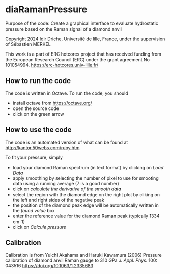 # diaRamanPressure

Purpose of the code: Create a graphical interface to evaluate hydrostatic pressure based on the Raman signal of a diamond anvil

Copyright 2024 Idir Driche, Université de lille, France, under the supervision of Sébastien MERKEL

This work is a part of ERC hotcores project that has received funding from the European Research Council (ERC) under the grant agreement No 101054994.
https://erc-hotcores.univ-lille.fr/

## How to run the code

The code is written in Octave. To run the code, you should 
 - install octave from https://octave.org/
 - open the source code
 - click on the green arrow

## How to use the code

The code is an automated version of what can be found at http://kantor.50webs.com/ruby.htm

To fit your pressure, simply
 - load your diamond Raman spectrum (in text format) by clicking on *Load Data*
 - apply smoothing by selecting the number of pixel to use for smooting data using a running average (7 is a good number)
 - click on *calculate the derivative of the smooth data*
 - select the region with the diamond edge on the right plot by cliking on the left and right sides of the negative peak
 - the position of the diamond peak edge will be automatically written in the *found value* box
 - enter the reference value for the diamond Raman peak (typically 1334 cm-1)
 - click on *Calcule pressure*

 ## Calibration

Calibration is from Yuichi Akahama and Haruki Kawamura (2006) Pressure calibration of diamond anvil Raman gauge to 310 GPa *J. Appl. Phys.*  100: 043516 https://doi.org/10.1063/1.2335683
